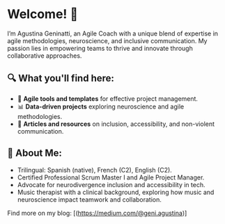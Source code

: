 # Welcome! 👋  
I’m Agustina Geninatti, an Agile Coach with a unique blend of expertise in agile methodologies, neuroscience, and inclusive communication. My passion lies in empowering teams to thrive and innovate through collaborative approaches.  

## 🔍 What you'll find here:  
- 📂 **Agile tools and templates** for effective project management.  
- 📊 **Data-driven projects** exploring neuroscience and agile methodologies.  
- 📝 **Articles and resources** on inclusion, accessibility, and non-violent communication.  

## 🌟 About Me:  
- Trilingual: Spanish (native), French (C2), English (C2).  
- Certified Professional Scrum Master I and Agile Project Manager.  
- Advocate for neurodivergence inclusion and accessibility in tech.  
- Music therapist with a clinical background, exploring how music and neuroscience impact teamwork and collaboration.  
 
Find more on my blog: [(https://medium.com/@geni.agustina)]

<!---
agustinasonrisa/agustinasonrisa is a ✨ special ✨ repository because its `README.md` (this file) appears on your GitHub profile.
You can click the Preview link to take a look at your changes.
--->
